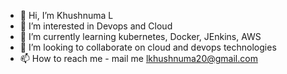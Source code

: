 - 👋 Hi, I’m Khushnuma L
- 👀 I’m interested in Devops and Cloud
- 🌱 I’m currently learning kubernetes, Docker, JEnkins, AWS
- 💞️ I’m looking to collaborate on cloud and devops technologies
- 📫 How to reach me - mail me lkhushnuma20@gmail.com

<!---
khushnuma20/khushnuma20 is a ✨ special ✨ repository because its `README.md` (this file) appears on your GitHub profile.
You can click the Preview link to take a look at your changes.
--->
